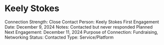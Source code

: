 # Keely Stokes

Connection Strength: Close
Contact Person: Keely Stokes
First Engagement Date: December 9, 2024
Notes: Contacted but never responded
Planned Next Engagement: December 11, 2024
Purpose of Connection: Fundraising, Networking
Status: Contacted
Type: Service/Platform